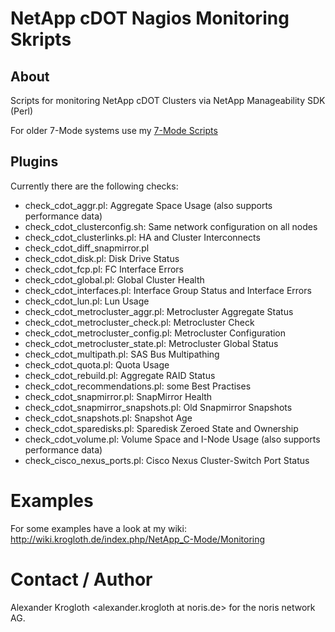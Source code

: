 # NetApp cDOT Nagios Monitoring Skripts

## About

Scripts for monitoring NetApp cDOT Clusters via NetApp Manageability SDK (Perl)

For older 7-Mode systems use my [7-Mode Scripts](https://github.com/aleex42/netapp-7mode-nagios)

## Plugins

Currently there are the following checks:

* check_cdot_aggr.pl: Aggregate Space Usage (also supports performance data)
* check_cdot_clusterconfig.sh: Same network configuration on all nodes
* check_cdot_clusterlinks.pl: HA and Cluster Interconnects
* check_cdot_diff_snapmirror.pl
* check_cdot_disk.pl: Disk Drive Status
* check_cdot_fcp.pl: FC Interface Errors
* check_cdot_global.pl: Global Cluster Health
* check_cdot_interfaces.pl: Interface Group Status and Interface Errors
* check_cdot_lun.pl: Lun Usage
* check_cdot_metrocluster_aggr.pl: Metrocluster Aggregate Status
* check_cdot_metrocluster_check.pl: Metrocluster Check
* check_cdot_metrocluster_config.pl: Metrocluster Configuration
* check_cdot_metrocluster_state.pl: Metrocluster Global Status
* check_cdot_multipath.pl: SAS Bus Multipathing
* check_cdot_quota.pl: Quota Usage
* check_cdot_rebuild.pl: Aggregate RAID Status
* check_cdot_recommendations.pl: some Best Practises
* check_cdot_snapmirror.pl: SnapMirror Health
* check_cdot_snapmirror_snapshots.pl: Old Snapmirror Snapshots
* check_cdot_snapshots.pl: Snapshot Age
* check_cdot_sparedisks.pl: Sparedisk Zeroed State and Ownership
* check_cdot_volume.pl: Volume Space and I-Node Usage (also supports performance data)
* check_cisco_nexus_ports.pl: Cisco Nexus Cluster-Switch Port Status

# Examples

For some examples have a look at my wiki: 
http://wiki.krogloth.de/index.php/NetApp_C-Mode/Monitoring


# Contact / Author

Alexander Krogloth
<git at krogloth.de>
<alexander.krogloth at noris.de> for the noris network AG.
